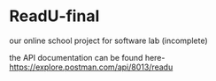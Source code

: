 # ReadU-final
our online school project for software lab (incomplete)

the API documentation can be found here- https://explore.postman.com/api/8013/readu
